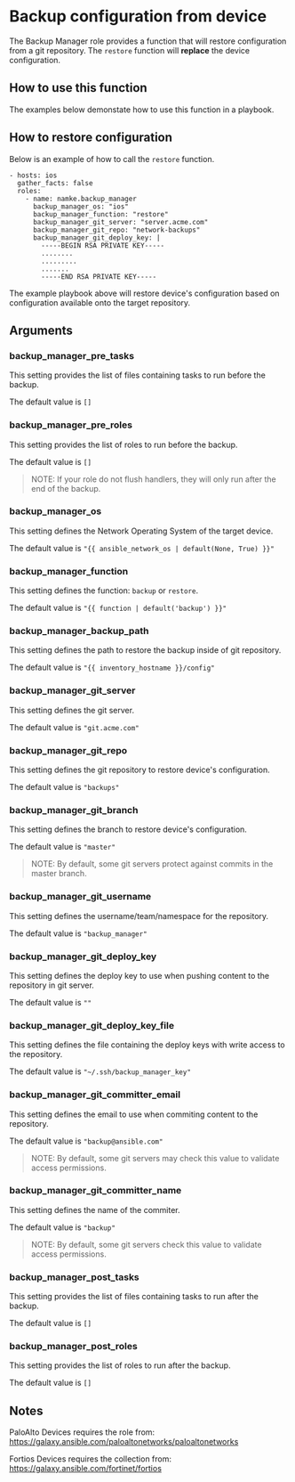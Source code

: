 # Backup configuration from device

The Backup Manager role provides a function that will restore configuration from a
git repository.  The `restore` function will **replace** the device
configuration.  

## How to use this function

The examples below demonstate how to use this function in a playbook.

## How to restore configuration

Below is an example of how to call the `restore` function.

```
- hosts: ios
  gather_facts: false
  roles:
    - name: namke.backup_manager
      backup_manager_os: "ios"
      backup_manager_function: "restore"
      backup_manager_git_server: "server.acme.com"
      backup_manager_git_repo: "network-backups"
      backup_manager_git_deploy_key: |
        -----BEGIN RSA PRIVATE KEY-----
        ........
        .........
        .......
        -----END RSA PRIVATE KEY-----

```

The example playbook above will restore device's configuration
 based on configuration available onto the target repository.

## Arguments

### backup_manager_pre_tasks

This setting provides the list of files containing tasks to run before
 the backup.

The default value is `[]`


### backup_manager_pre_roles

This setting provides the list of roles to run before the backup.

The default value is `[]`

> NOTE: If your role do not flush handlers, they will only run after the end
 of the backup.


### backup_manager_os

This setting defines the Network Operating System of the target device.

The default value is `"{{ ansible_network_os | default(None, True) }}"`


### backup_manager_function

This setting defines the function: `backup` or `restore`.

The default value is `"{{ function | default('backup') }}"`


### backup_manager_backup_path

This setting defines the path to restore the backup inside of git repository.

The default value is `"{{ inventory_hostname }}/config"`


### backup_manager_git_server

This setting defines the git server.

The default value is `"git.acme.com"`


### backup_manager_git_repo

This setting defines the git repository to restore device's configuration.

The default value is `"backups"`


### backup_manager_git_branch

This setting defines the branch to restore device's configuration.

The default value is `"master"`

> NOTE: By default, some git servers protect against commits in the master branch.


### backup_manager_git_username

This setting defines the username/team/namespace for the repository.

The default value is `"backup_manager"`


### backup_manager_git_deploy_key

This setting defines the deploy key to use when pushing content
 to the repository in git server.

The default value is `""`


### backup_manager_git_deploy_key_file

This setting defines the file containing the deploy keys with write access
 to the repository.

The default value is `"~/.ssh/backup_manager_key"`


### backup_manager_git_committer_email

This setting defines the email to use when commiting content to the repository.

The default value is `"backup@ansible.com"`

> NOTE: By default, some git servers may check this value to validate access permissions.


### backup_manager_git_committer_name

This setting defines the name of the commiter.

The default value is `"backup"`

> NOTE: By default, some git servers check this value to validate access permissions.


### backup_manager_post_tasks

This setting provides the list of files containing tasks to run after
 the backup.

The default value is `[]`


### backup_manager_post_roles

This setting provides the list of roles to run after the backup.

The default value is `[]`


## Notes

PaloAlto Devices requires the role from: https://galaxy.ansible.com/paloaltonetworks/paloaltonetworks

Fortios Devices requires the collection from: https://galaxy.ansible.com/fortinet/fortios
